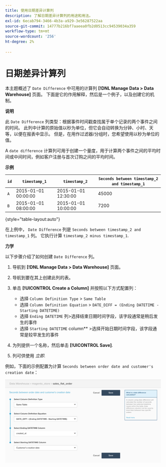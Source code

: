```yaml
---
title: 使用日期差异计算列
description: 了解日期差异计算列的用途和用法。
exl-id: 6ecab794-3466-4b3a-a929-3e56287522aa
source-git-commit: 14777b216bf7aaeea0fb2d0513cc94539034a359
workflow-type: tm+mt
source-wordcount: '256'
ht-degree: 2%

---
```


# 日期差异计算列

本主题概述了 `Date Difference` 中可用的计算列 **[!DNL Manage Data > Data Warehouse]** 页面。 下面是它的作用解释，然后是一个例子，以及创建它的机制。

**说明**

此 `Date Difference` 列类型：根据事件时间戳查找属于单个记录的两个事件之间的时间。 此列中计算的原始值以秒为单位，但它会自动转换为分钟、小时、天等，以便在报表中显示。 但是，在用作过滤器/分组时，您希望使用以秒为单位的值。

A `date difference` 计算列可用于创建一个量度，用于计算两个事件之间的平均时间或中间时间，例如客户注册与首次订购之间的平均时间。

**示例**

| **`id`** | **`timestamp_1`** | **`timestamp_2`** | **`Seconds between timestamp_2 and timestamp_1`** |
|--- |--- |--- |--- |
| `A` | 2015-01-01 00:00:00 | 2015-01-01 12:30:00 | 45000 |
| `B` | 2015-01-01 08:00:00 | 2015-01-01 10:00:00 | 7200 |

{style="table-layout:auto"}


在上例中， `Date Difference` 列是 `Seconds between timestamp_2 and timestamp_1` 列。 它执行计算 `timestamp_2 minus timestamp_1`.

**力学**

以下步骤介绍了如何创建 `Date Difference` 列。

1. 导航到 **[!DNL Manage Data > Data Warehouse]** 页面。
1. 导航到要在其上创建此列的表。
1. 单击 **[!UICONTROL Create a Column]** 并按照以下方式配置列：
   * 选择 `Column Definition Type` > `Same Table`
   * 选择 `Column Definition Equation` > `DATE_DIFF = (Ending DATETIME - Starting DATETIME)`
   * 选择 `Ending DATETIME` 列>选择结束日期时间字段，该字段通常是稍后发生的事件
   * 选择 `Starting DATETIME` column** >选择开始日期时间字段，该字段通常是较早发生的事件

1. 为列提供一个名称，然后单击 **[!UICONTROL Save]**.
1. 列可供使用 *立即*.

例如，下面的示例配置为计算 `Seconds between order date and customer's creation date`：

![](../../assets/date_diff.png)
